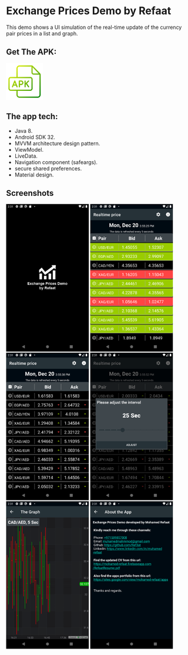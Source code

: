 
Exchange Prices Demo by Refaat
===================================

This demo shows a UI simulation of the real-time update of the currency pair prices in a list and graph.

Get The APK:
--------------
<a href='https://drive.google.com/file/d/1-g4tng18Xk4d6bIM-fVvdabhxz1FJuyU/view?usp=sharing'>
<img alt='Get The APK' src="screenshots/apk-file.png" height="100" /></a>


The app tech:
--------------

- Java 8.
- Android SDK 32.
- MVVM architecture design pattern.
- ViewModel.
- LiveData.
- Navigation component (safeargs).
- secure shared preferences. 
- Material design. 

Screenshots
-------------

<img src="screenshots/sc1.png" height="400" alt="Screenshot"/> 
<img src="screenshots/sc2.png" height="400" alt="Screenshot"/> 
<img src="screenshots/sc3.png" height="400" alt="Screenshot"/> 
<img src="screenshots/sc4.png" height="400" alt="Screenshot"/> 
<img src="screenshots/sc5.png" height="400" alt="Screenshot"/> 
<img src="screenshots/sc6.png" height="400" alt="Screenshot"/> 

